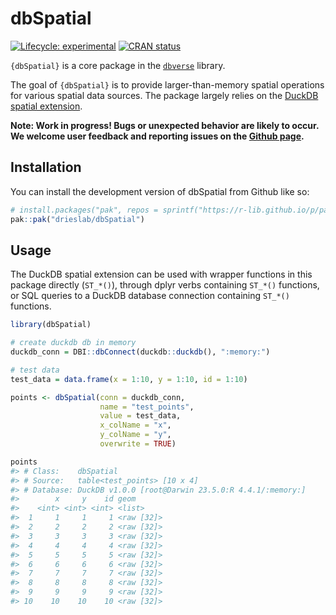 
<!-- README.md is generated from README.Rmd. Please edit that file -->

# dbSpatial

<!-- badges: start -->

[![Lifecycle:
experimental](https://img.shields.io/badge/lifecycle-experimental-orange.svg)](https://lifecycle.r-lib.org/articles/stages.html#experimental)
[![CRAN
status](https://www.r-pkg.org/badges/version/dbSpatial)](https://CRAN.R-project.org/package=dbSpatial)
<!-- badges: end -->

`{dbSpatial}` is a core package in the
[`dbverse`](https://drieslab.github.io/dbverse/) library.

The goal of `{dbSpatial}` is to provide larger-than-memory spatial
operations for various spatial data sources. The package largely relies
on the [DuckDB spatial
extension](https://duckdb.org/docs/extensions/spatial.html).

**Note: Work in progress! Bugs or unexpected behavior are likely to
occur. We welcome user feedback and reporting issues on the [Github
page](https://github.com/drieslab/dbSpatial/).**

## Installation

You can install the development version of dbSpatial from Github like
so:

``` r
# install.packages("pak", repos = sprintf("https://r-lib.github.io/p/pak/stable/%s/%s/%s", .Platform$pkgType, R.Version()$os, R.Version()$arch))
pak::pak("drieslab/dbSpatial")
```

## Usage

The DuckDB spatial extension can be used with wrapper functions in this
package directly (`ST_*()`), through dplyr verbs containing `ST_*()`
functions, or SQL queries to a DuckDB database connection containing
`ST_*()` functions.

``` r
library(dbSpatial)

# create duckdb db in memory
duckdb_conn = DBI::dbConnect(duckdb::duckdb(), ":memory:")

# test data
test_data = data.frame(x = 1:10, y = 1:10, id = 1:10)

points <- dbSpatial(conn = duckdb_conn,
                    name = "test_points",
                    value = test_data,
                    x_colName = "x",
                    y_colName = "y",
                    overwrite = TRUE)

points
#> # Class:    dbSpatial 
#> # Source:   table<test_points> [10 x 4]
#> # Database: DuckDB v1.0.0 [root@Darwin 23.5.0:R 4.4.1/:memory:]
#>        x     y    id geom      
#>    <int> <int> <int> <list>    
#>  1     1     1     1 <raw [32]>
#>  2     2     2     2 <raw [32]>
#>  3     3     3     3 <raw [32]>
#>  4     4     4     4 <raw [32]>
#>  5     5     5     5 <raw [32]>
#>  6     6     6     6 <raw [32]>
#>  7     7     7     7 <raw [32]>
#>  8     8     8     8 <raw [32]>
#>  9     9     9     9 <raw [32]>
#> 10    10    10    10 <raw [32]>
```
